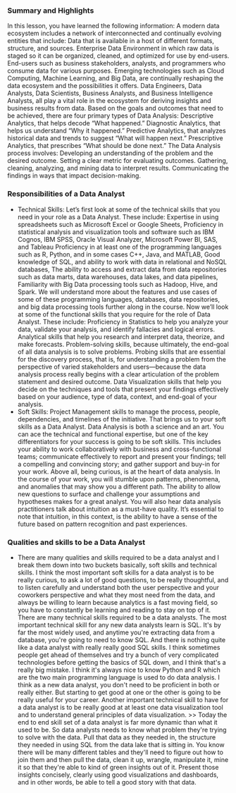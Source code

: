 ### Summary and Highlights

In this lesson, you have learned the following information: 
A modern data ecosystem includes a network of interconnected and continually evolving entities that include: 
Data that is available in a host of different formats, structure, and sources.
Enterprise Data Environment in which raw data is staged so it can be organized, cleaned, and optimized for use by end-users.
End-users such as business stakeholders, analysts, and programmers who consume data for various purposes.
Emerging technologies such as Cloud Computing, Machine Learning, and Big Data, are continually reshaping the data ecosystem and the possibilities it offers. Data Engineers, Data Analysts, Data Scientists, Business Analysts, and Business Intelligence Analysts, all play a vital role in the ecosystem for deriving insights and business results from data. 
Based on the goals and outcomes that need to be achieved, there are four primary types of Data Analysis: 
Descriptive Analytics, that helps decode “What happened.” 
Diagnostic Analytics, that helps us understand “Why it happened.” 
Predictive Analytics, that analyzes historical data and trends to suggest “What will happen next.” 
Prescriptive Analytics, that prescribes “What should be done next.” 
The Data Analysis process involves:
Developing an understanding of the problem and the desired outcome. 
Setting a clear metric for evaluating outcomes. 
Gathering, cleaning, analyzing, and mining data to interpret results. 
Communicating the findings in ways that impact decision-making. 

### Responsibilities of a Data Analyst
- Technical Skills: Let’s first look at some of the technical skills that you need in your role as a Data Analyst. These include: Expertise in using spreadsheets such as Microsoft Excel or Google Sheets, Proficiency in statistical analysis and visualization tools and software such as IBM Cognos, IBM SPSS, Oracle Visual Analyzer, Microsoft Power BI, SAS, and Tableau Proficiency in at least one of the programming languages such as R, Python, and in some cases C++, Java, and MATLAB, Good knowledge of SQL, and ability to work with data in relational and NoSQL databases, The ability to access and extract data from data repositories such as data marts, data warehouses, data lakes, and data pipelines, Familiarity with Big Data processing tools such as Hadoop, Hive, and Spark. We will understand more about the features and use cases of some of these programming languages, databases, data repositories, and big data processing tools further along in the course. Now we’ll look at some of the functional skills that you require for the role of Data Analyst. These include: Proficiency in Statistics to help you analyze your data, validate your analysis, and identify fallacies and logical errors. Analytical skills that help you research and interpret data, theorize, and make forecasts. Problem-solving skills, because ultimately, the end-goal of all data analysis is to solve problems. Probing skills that are essential for the discovery process, that is, for understanding a problem from the perspective of varied stakeholders and users—because the data analysis process really begins with a clear articulation of the problem statement and desired outcome. Data Visualization skills that help you decide on the techniques and tools that present your findings effectively based on your audience, type of data, context, and end-goal of your analysis.
- Soft Skills: Project Management skills to manage the process, people, dependencies, and timelines of the initiative. That brings us to your soft skills as a Data Analyst. Data Analysis is both a science and an art. You can ace the technical and functional expertise, but one of the key differentiators for your success is going to be soft skills. This includes your ability to work collaboratively with business and cross-functional teams; communicate effectively to report and present your findings; tell a compelling and convincing story; and gather support and buy-in for your work. Above all, being curious, is at the heart of data analysis. In the course of your work, you will stumble upon patterns, phenomena, and anomalies that may show you a different path. The ability to allow new questions to surface and challenge your assumptions and hypotheses makes for a great analyst. You will also hear data analysis practitioners talk about intuition as a must-have quality. It’s essential to note that intuition, in this context, is the ability to have a sense of the future based on pattern recognition and past experiences.

### Qualities and skills to be a Data Analyst
- There are many qualities and skills required to be a data analyst and I break them down into two buckets basically, soft skills and technical skills. I think the most important soft skills for a data analyst is to be really curious, to ask a lot of good questions, to be really thoughtful, and to listen carefully and understand both the user perspective and your coworkers perspective and what they most need from the data, and always be willing to learn because analytics is a fast moving field, so you have to constantly be learning and reading to stay on top of it. There are many technical skills required to be a data analysts. The most important technical skill for any new data analysts learn is SQL. It's by far the most widely used, and anytime you're extracting data from a database, you're going to need to know SQL. And there is nothing quite like a data analyst with really really good SQL skills. I think sometimes people get ahead of themselves and try a bunch of very complicated technologies before getting the basics of SQL down, and I think that's a really big mistake. I think it's always nice to know Python and R which are the two main programming language is used to do data analysis. I think as a new data analyst, you don't need to be proficient in both or really either. But starting to get good at one or the other is going to be really useful for your career. Another important technical skill to have for a data analyst is to be really good at at least one data visualization tool and to understand general principles of data visualization. >> Today the end to end skill set of a data analyst is far more dynamic than what it used to be. So data analysts needs to know what problem they're trying to solve with the data. Pull that data as they needed in, the structure they needed in using SQL from the data lake that is sitting in. You know there will be many different tables and they'll need to figure out how to join them and then pull the data, clean it up, wrangle, manipulate it, mine it so that they're able to kind of green insights out of it. Present those insights concisely, clearly using good visualizations and dashboards, and in other words, be able to tell a good story with that data.
